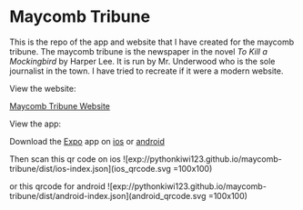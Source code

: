 # Maycomb Tribune

This is the repo of the app and website that I have created for the maycomb tribune. The maycomb tribune is the newspaper in the novel *To Kill a Mockingbird* by Harper Lee. It is run by Mr. Underwood who is the sole journalist in the town. I have tried to recreate if it were a modern website.

View the website:
  
  [Maycomb Tribune Website](https://pythonkiwi123.github.io/maycomb-tribune)

View the app:

  Download the [Expo](https://expo.io/) app on [ios](https://apps.apple.com/us/app/expo-client/id982107779) or [android](https://play.google.com/store/apps/details?id=host.exp.exponent&hl=en)

  Then scan this qr code on ios
  ![exp://pythonkiwi123.github.io/maycomb-tribune/dist/ios-index.json](ios_qrcode.svg =100x100)
  
  or this qrcode for android
  ![exp://pythonkiwi123.github.io/maycomb-tribune/dist/android-index.json](android_qrcode.svg =100x100)
